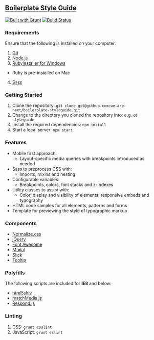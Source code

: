 ## [Boilerplate Style Guide](http://s.wearenext.co.za/boilerplate/styleguide)

[![Built with Grunt](https://cdn.gruntjs.com/builtwith.png)](http://gruntjs.com)
[![Build Status](https://magnum.travis-ci.com/we-are-next/boilerplate-styleguide.svg?token=4q8vnSqGs4oqaN95p1Pp)](https://magnum.travis-ci.com/we-are-next/styleguide)

### Requirements

Ensure that the following is installed on your computer:

1. [Git](http://git-scm.com/downloads)
2. [Node.js](https://nodejs.org/en/download)
3. [RubyInstaller for Windows](http://rubyinstaller.org/downloads)
  - Ruby is pre-installed on Mac
4. [Sass](http://sass-lang.com/install)

### Getting Started

1. Clone the repository: `git clone git@github.com:we-are-next/boilerplate-styleguide.git`
2. Change to the directory you cloned the repository into: e.g. `cd styleguide`
3. Install the required dependencies: `npm install`
4. Start a local server: `npm start`

### Features

- Mobile first approach:
  - Layout-specific media queries with breakpoints introduced as needed
- Sass to preprocess CSS with:
  - Imports, mixins and nesting
- Configurable variables:
  - Breakpoints, colors, font stacks and z-indexes
- Utility classes to assist with:
  - Color, display and visibility of elements, responsive embeds and typography
- HTML code samples for all elements, patterns and forms
- Template for previewing the style of typographic markup

### Components

- [Normalize.css](http://necolas.github.io/normalize.css)
- [jQuery](http://jquery.com)
- [Font Awesome](http://fontawesome.io)
- [Modal](http://getbootstrap.com/javascript/#modals)
- [Slick](http://github.com/kenwheeler/slick)
- [Tooltip](http://getbootstrap.com/javascript/#tooltip)

### Polyfills

The following scripts are included for **IE8** and below:

- [html5shiv](https://github.com/aFarkas/html5shiv)
- [matchMedia.js](https://github.com/paulirish/matchMedia.js)
- [Respond.js](https://github.com/scottjehl/Respond)

### Linting

1. CSS: `grunt csslint`
2. JavaScript: `grunt eslint`
